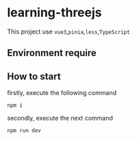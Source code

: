 # learning-threejs

This project use `vue3`,`pinia`,`less`,`TypeScript`

## Environment require

## How to start

firstly, execute the following command

```
npm i
```

secondly, execute the next command

```
npm run dev
```
